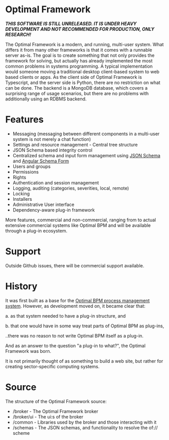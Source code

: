 # Optimal Framework

***THIS SOFTWARE IS STILL UNRELEASED. IT IS UNDER HEAVY DEVELOPMENT AND NOT RECOMMENDED FOR PRODUCTION, ONLY RESEARCH!***

The Optimal Framework is a modern, and running, multi-user system.
What differs it from many other frameworks is that it comes with a runnable server as-is.
The goal is to create something that not only provides the framework for solving, but actually has already implemented the most common problems in systems programming.
A typical implementation would someone moving a traditional desktop client-based system to web based clients or apps.
As the client side of Optimal Framework is Typescript, and the server side is Python, there are no restriction on what can be done.
The backend is a MongoDB database, which covers a surprising range of usage scenarios, but there are no problems with additionally using an RDBMS backend.

# Features

* Messaging (messaging between different components in a multi-user system is not merely a chat function)
* Settings and resource management - Central tree structure
* JSON Schema based integrity control
* Centralized schema and input form management using [JSON Schema](http://json-schema.org/) and [Angular Schema Form](https://github.com/json-schema-form/angular-schema-form)
* Users and groups
* Permissions
* Rights
* Authentication and session management
* Logging, auditing (categories, severities, local, remote)
* Locking
* Installers
* Administrative User interface 
* Dependency-aware plug-in framework

More features, commercial and non-commercial, ranging from  to actual extensive commercial systems like Optimal BPM and will be available through a plug-in ecosystem.

# Support

Outside Github issues, there will be commercial support available.

# History

It was first built as a base for the [Optimal BPM process management system](http://www.optimalbpm.se). 
However, as development moved on, it became clear that:

a. as that system needed to have a plug-in structure, and 

b. that one would have in some way treat parts of Optimal BPM as plug-ins,
 
..there was no reason to not write Optimal BPM itself as a plug-in.

And as an answer to the question "a plug-in to what?", the Optimal Framework was born.

It is not primarily thought of as something to build a web site, but rather for creating sector-specific computing systems.



# Source

The structure of the Optimal Framework source:
* /broker - The Optimal Framework broker
* /broker/ui - The ui:s of the broker
* /common - Libraries used by the broker and those interacting with it
* /schemas - The JSON schemas, and functionality to resolve the of:// scheme
